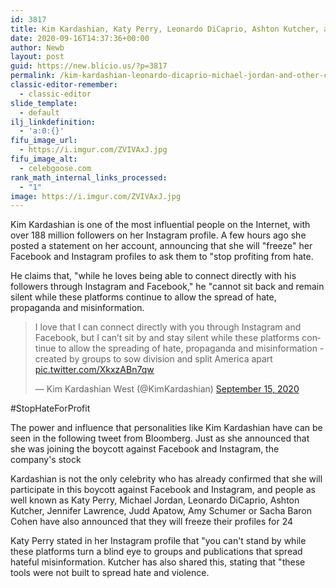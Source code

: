 ```yaml
---
id: 3817
title: Kim Kardashian, Katy Perry, Leonardo DiCaprio, Ashton Kutcher, and others join a 24-hour freeze of Facebook and Instagram
date: 2020-09-16T14:37:36+00:00
author: Newb
layout: post
guid: https://new.blicio.us/?p=3817
permalink: /kim-kardashian-leonardo-dicaprio-michael-jordan-and-other-celebrities-are-boycotting-facebook-and-instagram/
classic-editor-remember:
  - classic-editor
slide_template:
  - default
ilj_linkdefinition:
  - 'a:0:{}'
fifu_image_url:
  - https://i.imgur.com/ZVIVAxJ.jpg
fifu_image_alt:
  - celebgoose.com
rank_math_internal_links_processed:
  - "1"
image: https://i.imgur.com/ZVIVAxJ.jpg
---
```

Kim Kardashian is one of the most influential people on the Internet, with over 188 million followers on her Instagram profile. A few hours ago she posted a statement on her account, announcing that she will "freeze" her Facebook and Instagram profiles to ask them to "stop profiting from hate.

He claims that, "while he loves being able to connect directly with his followers through Instagram and Facebook," he "cannot sit back and remain silent while these platforms continue to allow the spread of hate, propaganda and misinformation.

<blockquote class="twitter-tweet">
  <p lang="en" dir="ltr">
    I love that I can connect directly with you through Instagram and Facebook, but I can’t sit by and stay silent while these platforms continue to allow the spreading of hate, propaganda and misinformation - created by groups to sow division and split America apart <a href="https://t.co/XkxzABn7qw">pic.twitter.com/XkxzABn7qw</a>
  </p>
  
  <p>
    &mdash; Kim Kardashian West (@KimKardashian) <a href="https://twitter.com/KimKardashian/status/1305942213667557378?ref_src=twsrc%5Etfw">September 15, 2020</a>
  </p>
</blockquote>



#StopHateForProfit

The power and influence that personalities like Kim Kardashian have can be seen in the following tweet from Bloomberg. Just as she announced that she was joining the boycott against Facebook and Instagram, the company's stock 

Kardashian is not the only celebrity who has already confirmed that she will participate in this boycott against Facebook and Instagram, and people as well known as Katy Perry, Michael Jordan, Leonardo DiCaprio, Ashton Kutcher, Jennifer Lawrence, Judd Apatow, Amy Schumer or Sacha Baron Cohen have also announced that they will freeze their profiles for 24 

Katy Perry stated in her Instagram profile that "you can't stand by while these platforms turn a blind eye to groups and publications that spread hateful misinformation. Kutcher has also shared this, stating that "these tools were not built to spread hate and violence.